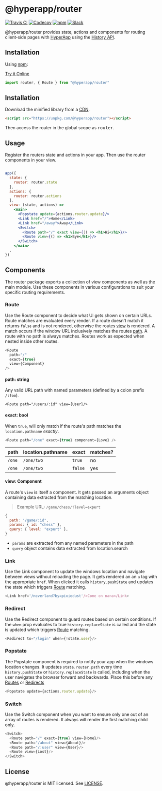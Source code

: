 # @hyperapp/router
[![Travis CI](https://img.shields.io/travis/hyperapp/router/master.svg)](https://travis-ci.org/hyperapp/router)
[![Codecov](https://img.shields.io/codecov/c/github/hyperapp/router/master.svg)](https://codecov.io/gh/hyperapp/router)
[![npm](https://img.shields.io/npm/v/@hyperapp/router.svg)](https://www.npmjs.org/package/hyperapp)
[![Slack](https://hyperappjs.herokuapp.com/badge.svg)](https://hyperappjs.herokuapp.com "Join us")

@hyperapp/router provides state, actions and components for routing client-side pages with [HyperApp](https://github.com/hyperapp/hyperapp) using the [History API](https://developer.mozilla.org/en-US/docs/Web/API/History).

## Installation

Using [npm](https://npmjs.com):

[Try it Online](http://hyperapp-router.surge.sh)

```jsx
import router, { Route } from "@hyperapp/router"
```

## Installation

Download the minified library from a [CDN](https://unpkg.com/@hyperapp/router).

```html
<script src="https://unpkg.com/@hyperapp/router"></script>
```

Then access the router in the global scope as <samp>router</samp>.

## Usage

Register the routers state and actions in your app. Then use the router components in your view.

```jsx

app({
  state: {
    router: router.state
  },
  actions: {
    router: router.actions  
  },
  view: (state, actions) =>
    <main>
      <Popstate update={actions.router.update}/>
      <Link href="/">Home</Link>
      <Link href="/away">Away</Link>
      <Switch>
        <Route path="/" exact view={() => <h1>Hi</h1>}/>
        <Route view={() => <h1>Bye</h1>}/>
      </Switch>
    </main>
  ,
})
```

## Components

The router package exports a collection of view components as well as the main module. Use these components in various configurations to suit your specific routing requirements.

### Route

Use the Route component to decide what UI gets shown on certain URLs. Route matches are evaluated every render. If a route doesn't match it returns `false` and is not rendered, otherwise the routes [view](#view) is rendered. A match occurs if the window URL inclusively matches the routes [path](#path). A route with no path is always matches. Routes work as expected when nested inside other routes.

```js
<Route
  path="/"
  exact={true}
  view={Component}
/>
```

#### path: string

Any valid URL path with named parameters (defined by a colon prefix `/:foo`).

```
<Route path="/users/:id" view={User}/>
```

#### exact: bool

When `true`, will only match if the route's path matches the `location.pathname` _exactly_.

```js
<Route path="/one" exact={true} component={Love} />
```

| path | location.pathname | exact | matches? |
| --- | --- | --- | --- |
| `/one`  | `/one/two`  | `true` | no |
| `/one`  | `/one/two`  | `false` | yes |


#### view: Component

A route's `view` is itself a component. It gets passed an arguments object containing data extracted from the matching location.

> Example URL: `/game/chess/?level=expert`

```js
{
  path: "/game/:id",
  params: { id: "chess" },
  query: { level: "expert" },
}
```

- `params` are extracted from any named parameters in the path
- `query` object contains data extracted from location.search


### Link

Use the Link component to update the windows location and navigate between views without reloading the page. It gets rendered an an `a` tag with the appropriate `href`. When clicked it calls `history.pushState` and updates the state which triggers [Route](#Route) matching.

```js
<Link href='/neverland?by=pixiedust'/>Come on nana</Link>
```

### Redirect

Use the Redirect component to guard routes based on certain conditions. If the `when` prop evaluates to true `history.replaceState` is called and the state is updated which triggers [Route](#Route) matching.

```js
<Redirect to="/login" when={!state.user}/>
```

### Popstate

The Popstate component is required to notify your app when the windows location changes. It updates `state.router.path` every time `history.pushState` or `history.replaceState` is called, including when the user navigates the browser forward and backwards. Place this before any [Routes](#Routes) or [Redirects](#Redirects)

```js
<Popstate update={actions.router.update}/>
```

### Switch

Use the Switch component when you want to ensure only one out of an array of routes is rendered. It always will render the first matching child only.

```js
<Switch>
  <Route path="/" exact={true} view={Home}/>
  <Route path="/about" view={About}/>
  <Route path="/:user" view={User}/>
  <Route view={Lost}/>
</Switch>
```


## License

@hyperapp/router is MIT licensed. See [LICENSE](LICENSE.md).
